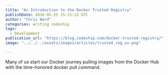 ```yaml
---
title: "An Introduction to the Docker Trusted Registry"
publishDate: 2016-05-25 15:15:23 UTC
author: "Chris Ward"
categories: writing codeship
tags:
  - Development
publication_url: "https://blog.codeship.com/docker-trusted-registry/"
image: "../../../assets/images/articles/trusted_reg_ov.png"

---
```

Many of us start our Docker journey pulling images from the Docker Hub with the time-honored docker pull command.

